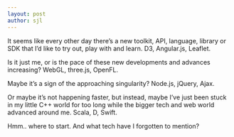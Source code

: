 ```yaml
---
layout: post
author: sjl
---
```

It seems like every other day there’s a new toolkit, API, language, library or SDK that I’d like to try out, play with and learn. D3, Angular.js, Leaflet.

Is it just me, or is the pace of these new developments and advances increasing? WebGL, three.js, OpenFL.

Maybe it’s a sign of the approaching singularity? Node.js, jQuery, Ajax.

Or maybe it’s not happening faster, but instead, maybe I’ve just been stuck in my little C++ world for too long while the bigger tech and web world advanced around me. Scala, D, Swift.

Hmm.. where to start. And what tech have I forgotten to mention?